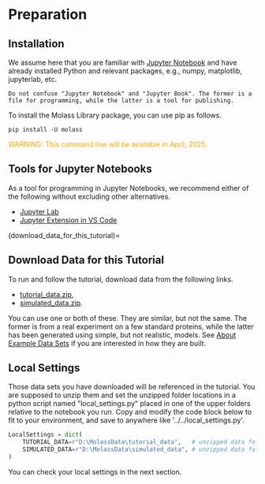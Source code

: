 # Preparation
## Installation

We assume here that you are familiar with [Jupyter Notebook](https://en.wikipedia.org/wiki/Project_Jupyter#Jupyter_Notebook) and have already installed Python and 
relevant packages, e.g., numpy, matplotlib, jupyterlab, etc.

```{note}
Do not confuse "Jupyter Notebook" and "Jupyter Book". The former is a file for programming, while the latter is a tool for publishing.
```

To install the Molass Library package, you can use pip as follows.

```
pip install -U molass
```

<font color="orange">WARNING: This command line will be available in April, 2025.</font>

## Tools for Jupyter Notebooks

As a tool for programming in Jupyter Notebooks, we recommend either of the following without excluding other alternatives.

* [Jupyter Lab](https://jupyter.org/)
* [Jupyter Extension in VS Code](https://code.visualstudio.com/docs/datascience/jupyter-notebooks)

(download_data_for_this_tutorial)=
## Download Data for this Tutorial

To run and follow the tutorial, download data from the following links.

* [tutorial_data.zip](../../data/tutorial_data.zip),
* [simulated_data.zip](../../data/simulated_data.zip).

You can use one or both of these. They are similar, but not the same. The former is from a real experiment on a few standard proteins, while the latter has been generated using simple, but not realistic, models. See [About Example Data Sets](about_example_data_sets) if you are interested in how they are built.

## Local Settings

Those data sets you have downloaded will be referenced in the tutorial. You are supposed to unzip them and set the unzipped folder locations in a python script named "local_settings.py" placed in one of the upper folders relative to the notebook you run. Copy and modify the code block below to fit to your environment, and save to anywhere like '../../local_settings.py'.

```python
LocalSettings = dict(
    TUTORIAL_DATA=r"D:\MolassData\tutorial_data",   # unzipped data folder
    SIMULATED_DATA=r"D:\MolassData\simulated_data", # unzipped data folder, optional
)
```

You can check your local settings in the next section.
